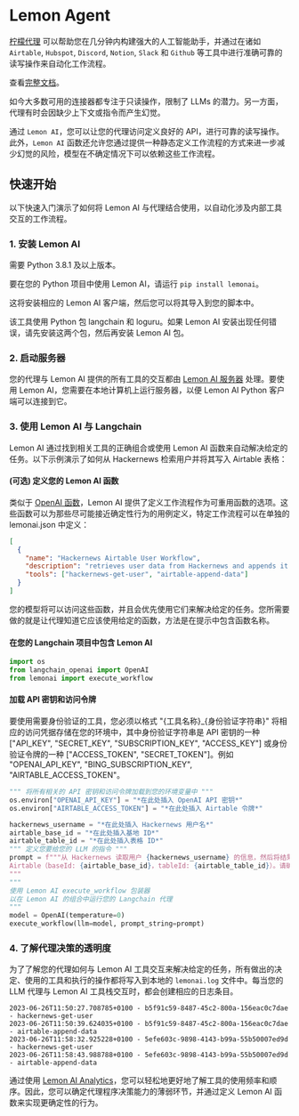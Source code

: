 # Lemon Agent

[柠檬代理](https://github.com/felixbrock/lemon-agent) 可以帮助您在几分钟内构建强大的人工智能助手，并通过在诸如 `Airtable`, `Hubspot`, `Discord`, `Notion`, `Slack` 和 `Github` 等工具中进行准确可靠的读写操作来自动化工作流程。

查看[完整文档](https://github.com/felixbrock/lemonai-py-client)。

如今大多数可用的连接器都专注于只读操作，限制了 LLMs 的潜力。另一方面，代理有时会因缺少上下文或指令而产生幻觉。

通过 `Lemon AI`，您可以让您的代理访问定义良好的 API，进行可靠的读写操作。此外，`Lemon AI` 函数还允许您通过提供一种静态定义工作流程的方式来进一步减少幻觉的风险，模型在不确定情况下可以依赖这些工作流程。

## 快速开始

以下快速入门演示了如何将 Lemon AI 与代理结合使用，以自动化涉及内部工具交互的工作流程。

### 1. 安装 Lemon AI

需要 Python 3.8.1 及以上版本。

要在您的 Python 项目中使用 Lemon AI，请运行 `pip install lemonai`。

这将安装相应的 Lemon AI 客户端，然后您可以将其导入到您的脚本中。

该工具使用 Python 包 langchain 和 loguru。如果 Lemon AI 安装出现任何错误，请先安装这两个包，然后再安装 Lemon AI 包。

### 2. 启动服务器

您的代理与 Lemon AI 提供的所有工具的交互都由 [Lemon AI 服务器](https://github.com/felixbrock/lemonai-server) 处理。要使用 Lemon AI，您需要在本地计算机上运行服务器，以便 Lemon AI Python 客户端可以连接到它。

### 3. 使用 Lemon AI 与 Langchain

Lemon AI 通过找到相关工具的正确组合或使用 Lemon AI 函数来自动解决给定的任务。以下示例演示了如何从 Hackernews 检索用户并将其写入 Airtable 表格：

#### (可选) 定义您的 Lemon AI 函数

类似于 [OpenAI 函数](https://openai.com/blog/function-calling-and-other-api-updates)，Lemon AI 提供了定义工作流程作为可重用函数的选项。这些函数可以为那些尽可能接近确定性行为的用例定义，特定工作流程可以在单独的 lemonai.json 中定义：

```json
[
  {
    "name": "Hackernews Airtable User Workflow",
    "description": "retrieves user data from Hackernews and appends it to a table in Airtable",
    "tools": ["hackernews-get-user", "airtable-append-data"]
  }
]
```

您的模型将可以访问这些函数，并且会优先使用它们来解决给定的任务。您所需要做的就是让代理知道它应该使用给定的函数，方法是在提示中包含函数名称。

#### 在您的 Langchain 项目中包含 Lemon AI

```python
import os
from langchain_openai import OpenAI
from lemonai import execute_workflow
```

#### 加载 API 密钥和访问令牌

要使用需要身份验证的工具，您必须以格式 "{工具名称}_{身份验证字符串}" 将相应的访问凭据存储在您的环境中，其中身份验证字符串是 API 密钥的一种 ["API_KEY", "SECRET_KEY", "SUBSCRIPTION_KEY", "ACCESS_KEY"] 或身份验证令牌的一种 ["ACCESS_TOKEN", "SECRET_TOKEN"]。例如 "OPENAI_API_KEY", "BING_SUBSCRIPTION_KEY", "AIRTABLE_ACCESS_TOKEN"。

```python
""" 将所有相关的 API 密钥和访问令牌加载到您的环境变量中 """
os.environ["OPENAI_API_KEY"] = "*在此处插入 OpenAI API 密钥*"
os.environ["AIRTABLE_ACCESS_TOKEN"] = "*在此处插入 Airtable 令牌*"
```

```python
hackernews_username = "*在此处插入 Hackernews 用户名*"
airtable_base_id = "*在此处插入基地 ID*"
airtable_table_id = "*在此处插入表格 ID*"
""" 定义您要给您的 LLM 的指令 """
prompt = f"""从 Hackernews 读取用户 {hackernews_username} 的信息，然后将结果写入到
Airtable（baseId: {airtable_base_id}，tableId: {airtable_table_id}）。请确保 Airtable 不会自动转换字段类型。
"""
"""
使用 Lemon AI execute_workflow 包装器
以在 Lemon AI 的组合中运行您的 Langchain 代理
"""
model = OpenAI(temperature=0)
execute_workflow(llm=model, prompt_string=prompt)
```

### 4. 了解代理决策的透明度

为了了解您的代理如何与 Lemon AI 工具交互来解决给定的任务，所有做出的决定、使用的工具和执行的操作都将写入到本地的 `lemonai.log` 文件中。每当您的 LLM 代理与 Lemon AI 工具栈交互时，都会创建相应的日志条目。

```log
2023-06-26T11:50:27.708785+0100 - b5f91c59-8487-45c2-800a-156eac0c7dae - hackernews-get-user
2023-06-26T11:50:39.624035+0100 - b5f91c59-8487-45c2-800a-156eac0c7dae - airtable-append-data
2023-06-26T11:58:32.925228+0100 - 5efe603c-9898-4143-b99a-55b50007ed9d - hackernews-get-user
2023-06-26T11:58:43.988788+0100 - 5efe603c-9898-4143-b99a-55b50007ed9d - airtable-append-data
```

通过使用 [Lemon AI Analytics](https://github.com/felixbrock/lemon-agent/blob/main/apps/analytics/README.md)，您可以轻松地更好地了解工具的使用频率和顺序。因此，您可以确定代理程序决策能力的薄弱环节，并通过定义 Lemon AI 函数来实现更确定性的行为。